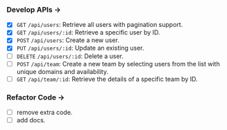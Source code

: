 ### Develop APIs ->

- [x] `GET` `/api/users`: Retrieve all users with pagination support.
- [x] `GET` `/api/users/:id`: Retrieve a specific user by ID.
- [x] `POST` `/api/users`: Create a new user.
- [x] `PUT` `/api/users/:id`: Update an existing user.
- [ ] `DELETE` `/api/users/:id`: Delete a user.
- [ ] `POST` `/api/team`: Create a new team by selecting users from the list with unique domains and availability.
- [ ] `GET` `/api/team/:id`: Retrieve the details of a specific team by ID.

### Refactor Code ->

- [ ] remove extra code.
- [ ] add docs.
